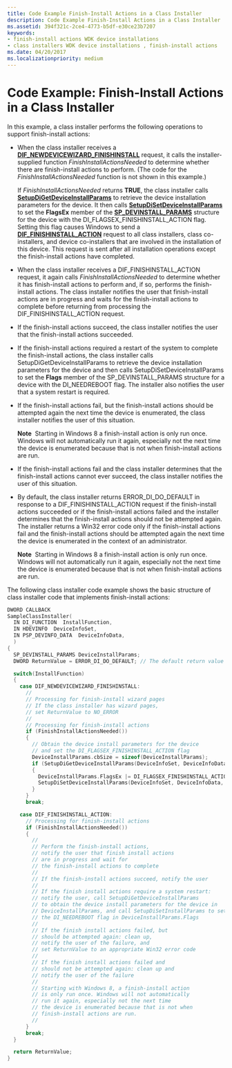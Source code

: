 ```yaml
---
title: Code Example Finish-Install Actions in a Class Installer
description: Code Example Finish-Install Actions in a Class Installer
ms.assetid: 394f321c-2ce4-4773-b5df-e30ce23b7207
keywords:
- finish-install actions WDK device installations
- class installers WDK device installations , finish-install actions
ms.date: 04/20/2017
ms.localizationpriority: medium
---
```


# Code Example: Finish-Install Actions in a Class Installer


In this example, a class installer performs the following operations to support finish-install actions:

-   When the class installer receives a [**DIF_NEWDEVICEWIZARD_FINISHINSTALL**](https://docs.microsoft.com/windows-hardware/drivers/install/dif-newdevicewizard-finishinstall) request, it calls the installer-supplied function *FinishInstallActionsNeeded* to determine whether there are finish-install actions to perform. (The code for the *FinishInstallActionsNeeded* function is not shown in this example.)

    If *FinishInstallActionsNeeded* returns **TRUE**, the class installer calls [**SetupDiGetDeviceInstallParams**](https://docs.microsoft.com/windows/desktop/api/setupapi/nf-setupapi-setupdigetdeviceinstallparamsa) to retrieve the device installation parameters for the device. It then calls [**SetupDiSetDeviceInstallParams**](https://docs.microsoft.com/windows/desktop/api/setupapi/nf-setupapi-setupdisetdeviceinstallparamsa) to set the **FlagsEx** member of the [**SP_DEVINSTALL_PARAMS**](https://docs.microsoft.com/windows/desktop/api/setupapi/ns-setupapi-_sp_devinstall_params_a) structure for the device with the DI_FLAGSEX_FINISHINSTALL_ACTION flag. Setting this flag causes Windows to send a [**DIF_FINISHINSTALL_ACTION**](https://docs.microsoft.com/windows-hardware/drivers/install/dif-finishinstall-action) request to all class installers, class co-installers, and device co-installers that are involved in the installation of this device. This request is sent after all installation operations except the finish-install actions have completed.

-   When the class installer receives a DIF_FINISHINSTALL_ACTION request, it again calls *FinishInstallActionsNeeded* to determine whether it has finish-install actions to perform and, if so, performs the finish-install actions. The class installer notifies the user that finish-install actions are in progress and waits for the finish-install actions to complete before returning from processing the DIF_FINISHINSTALL_ACTION request.

-   If the finish-install actions succeed, the class installer notifies the user that the finish-install actions succeeded.

-   If the finish-install actions required a restart of the system to complete the finish-install actions, the class installer calls SetupDiGetDeviceInstallParams to retrieve the device installation parameters for the device and then calls SetupDiSetDeviceInstallParams to set the **Flags** member of the SP_DEVINSTALL_PARAMS structure for a device with the DI_NEEDREBOOT flag. The installer also notifies the user that a system restart is required.

-   If the finish-install actions fail, but the finish-install actions should be attempted again the next time the device is enumerated, the class installer notifies the user of this situation.

    **Note**  Starting in Windows 8 a finish-install action is only run once. Windows will not automatically run it again, especially not the next time the device is enumerated because that is not when finish-install actions are run.

     

-   If the finish-install actions fail and the class installer determines that the finish-install actions cannot ever succeed, the class installer notifies the user of this situation.

-   By default, the class installer returns ERROR_DI_DO_DEFAULT in response to a DIF_FINISHINSTALL_ACTION request if the finish-install actions succeeded or if the finish-install actions failed and the installer determines that the finish-install actions should not be attempted again. The installer returns a Win32 error code only if the finish-install actions fail and the finish-install actions should be attempted again the next time the device is enumerated in the context of an administrator.

    **Note**  Starting in Windows 8 a finish-install action is only run once. Windows will not automatically run it again, especially not the next time the device is enumerated because that is not when finish-install actions are run.

     

The following class installer code example shows the basic structure of class installer code that implements finish-install actions:

```cpp
DWORD CALLBACK
SampleClassInstaller(
  IN DI_FUNCTION  InstallFunction,
  IN HDEVINFO  DeviceInfoSet,
  IN PSP_DEVINFO_DATA  DeviceInfoData,
  )
{
  SP_DEVINSTALL_PARAMS DeviceInstallParams;
  DWORD ReturnValue = ERROR_DI_DO_DEFAULT; // The default return value

  switch(InstallFunction)
  {
    case DIF_NEWDEVICEWIZARD_FINISHINSTALL:
      //
      // Processing for finish-install wizard pages
      // If the class installer has wizard pages,
      // set ReturnValue to NO_ERROR
      //
      // Processing for finish-install actions
      if (FinishInstallActionsNeeded())
      {
        // Obtain the device install parameters for the device
        // and set the DI_FLAGSEX_FINISHINSTALL_ACTION flag
        DeviceInstallParams.cbSize = sizeof(DeviceInstallParams);
        if (SetupDiGetDeviceInstallParams(DeviceInfoSet, DeviceInfoData, &DeviceInstallParams))
        {
          DeviceInstallParams.FlagsEx |= DI_FLAGSEX_FINISHINSTALL_ACTION;
          SetupDiSetDeviceInstallParams(DeviceInfoSet, DeviceInfoData, &DeviceInstallParams);
        }
      }
      break;

    case DIF_FINISHINSTALL_ACTION:
      // Processing for finish-install actions
      if (FinishInstallActionsNeeded())
      {
        //
        // Perform the finish-install actions,
        // notify the user that finish install actions
        // are in progress and wait for
        // the finish-install actions to complete
        //
        // If the finish-install actions succeed, notify the user
        //
        // If the finish install actions require a system restart: 
        // notify the user, call SetupDiGetDeviceInstallParams 
        // to obtain the device install parameters for the device in 
        // DeviceInstallParams, and call SetupDiSetInstallParams to set 
        // the DI_NEEDREBOOT flag in DeviceInstallParams.Flags
        // 
        // If the finish install actions failed, but
        // should be attempted again: clean up,
        // notify the user of the failure, and
        // set ReturnValue to an appropriate Win32 error code
        //
        // If the finish install actions failed and 
        // should not be attempted again: clean up and
        // notify the user of the failure
        //
        // Starting with Windows 8, a finish-install action
        // is only run once. Windows will not automatically
        // run it again, especially not the next time
        // the device is enumerated because that is not when
        // finish-install actions are run.
        //
      }
      break;
  }

  return ReturnValue;
}
```

 

 





